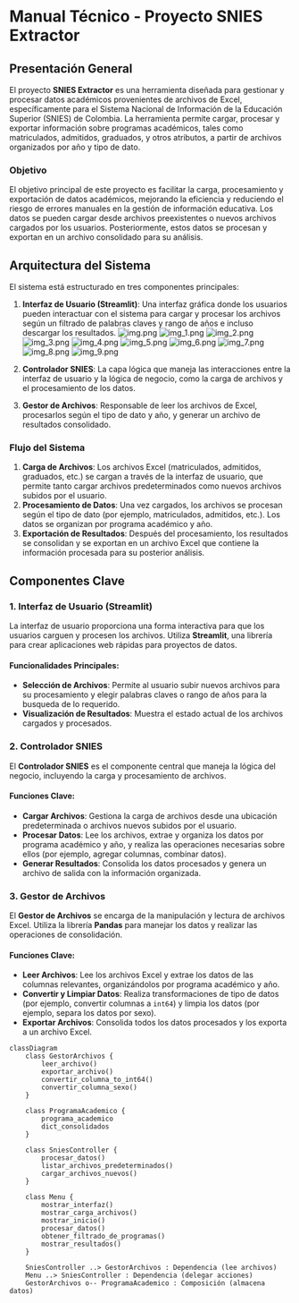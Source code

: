 # Manual Técnico - Proyecto SNIES Extractor

## Presentación General

El proyecto **SNIES Extractor** es una herramienta diseñada para gestionar y procesar datos académicos provenientes de archivos de Excel, específicamente para el Sistema Nacional de Información de la Educación Superior (SNIES) de Colombia. La herramienta permite cargar, procesar y exportar información sobre programas académicos, tales como matriculados, admitidos, graduados, y otros atributos, a partir de archivos organizados por año y tipo de dato.

### Objetivo

El objetivo principal de este proyecto es facilitar la carga, procesamiento y exportación de datos académicos, mejorando la eficiencia y reduciendo el riesgo de errores manuales en la gestión de información educativa. Los datos se pueden cargar desde archivos preexistentes o nuevos archivos cargados por los usuarios. Posteriormente, estos datos se procesan y exportan en un archivo consolidado para su análisis.

## Arquitectura del Sistema

El sistema está estructurado en tres componentes principales:

1. **Interfaz de Usuario (Streamlit)**: Una interfaz gráfica donde los usuarios pueden interactuar con el sistema para cargar y procesar los archivos según un filtrado de palabras claves y rango de años e incluso descargar los resultados.
![img.png](img/img.png)
![img_1.png](img/img_1.png)
![img_2.png](img/img_2.png)
![img_3.png](img/img_3.png)
![img_4.png](img/img_4.png)
![img_5.png](img/img_5.png)
![img_6.png](img/img_6.png)
![img_7.png](img/img_7.png)
![img_8.png](img/img_8.png)
![img_9.png](img/img_9.png)

2. **Controlador SNIES**: La capa lógica que maneja las interacciones entre la interfaz de usuario y la lógica de negocio, como la carga de archivos y el procesamiento de los datos.
3. **Gestor de Archivos**: Responsable de leer los archivos de Excel, procesarlos según el tipo de dato y año, y generar un archivo de resultados consolidado.

### Flujo del Sistema

1. **Carga de Archivos**: Los archivos Excel (matriculados, admitidos, graduados, etc.) se cargan a través de la interfaz de usuario, que permite tanto cargar archivos predeterminados como nuevos archivos subidos por el usuario.
2. **Procesamiento de Datos**: Una vez cargados, los archivos se procesan según el tipo de dato (por ejemplo, matriculados, admitidos, etc.). Los datos se organizan por programa académico y año.
3. **Exportación de Resultados**: Después del procesamiento, los resultados se consolidan y se exportan en un archivo Excel que contiene la información procesada para su posterior análisis.

## Componentes Clave

### 1. Interfaz de Usuario (Streamlit)

La interfaz de usuario proporciona una forma interactiva para que los usuarios carguen y procesen los archivos. Utiliza **Streamlit**, una librería para crear aplicaciones web rápidas para proyectos de datos.

#### Funcionalidades Principales:
- **Selección de Archivos**: Permite al usuario subir nuevos archivos para su procesamiento y elegir palabras claves o rango de años para la busqueda de lo requerido.
- **Visualización de Resultados**: Muestra el estado actual de los archivos cargados y procesados.

### 2. Controlador SNIES

El **Controlador SNIES** es el componente central que maneja la lógica del negocio, incluyendo la carga y procesamiento de archivos.

#### Funciones Clave:
- **Cargar Archivos**: Gestiona la carga de archivos desde una ubicación predeterminada o archivos nuevos subidos por el usuario.
- **Procesar Datos**: Lee los archivos, extrae y organiza los datos por programa académico y año, y realiza las operaciones necesarias sobre ellos (por ejemplo, agregar columnas, combinar datos).
- **Generar Resultados**: Consolida los datos procesados y genera un archivo de salida con la información organizada.

### 3. Gestor de Archivos

El **Gestor de Archivos** se encarga de la manipulación y lectura de archivos Excel. Utiliza la librería **Pandas** para manejar los datos y realizar las operaciones de consolidación.

#### Funciones Clave:
- **Leer Archivos**: Lee los archivos Excel y extrae los datos de las columnas relevantes, organizándolos por programa académico y año.
- **Convertir y Limpiar Datos**: Realiza transformaciones de tipo de datos (por ejemplo, convertir columnas a `int64`) y limpia los datos (por ejemplo, separa los datos por sexo).
- **Exportar Archivos**: Consolida todos los datos procesados y los exporta a un archivo Excel.

```mermaid
classDiagram
    class GestorArchivos {
        leer_archivo()
        exportar_archivo()
        convertir_columna_to_int64()
        convertir_columna_sexo()
    }

    class ProgramaAcademico {
        programa_academico
        dict_consolidados
    }

    class SniesController {
        procesar_datos()
        listar_archivos_predeterminados()
        cargar_archivos_nuevos()
    }

    class Menu {
        mostrar_interfaz()
        mostrar_carga_archivos()
        mostrar_inicio()
        procesar_datos()
        obtener_filtrado_de_programas()
        mostrar_resultados()
    }

    SniesController ..> GestorArchivos : Dependencia (lee archivos)
    Menu ..> SniesController : Dependencia (delegar acciones)
    GestorArchivos o-- ProgramaAcademico : Composición (almacena datos)